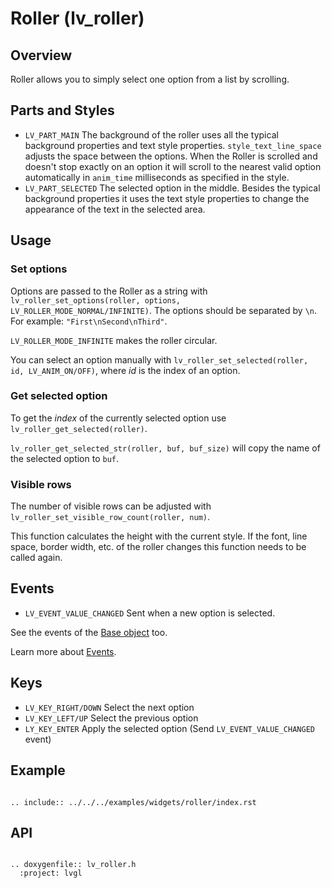 # Roller (lv_roller)

## Overview

Roller allows you to simply select one option from a list by scrolling.

## Parts and Styles
- `LV_PART_MAIN` The background of the roller uses all the typical background properties and text style properties. `style_text_line_space` adjusts the space between the options.
When the Roller is scrolled and doesn't stop exactly on an option it will scroll to the nearest valid option automatically in `anim_time` milliseconds as specified in the style.
- `LV_PART_SELECTED` The selected option in the middle. Besides the typical background properties it uses the text style properties to change the appearance of the text in the selected area.

## Usage

### Set options
Options are passed to the Roller as a string with `lv_roller_set_options(roller, options, LV_ROLLER_MODE_NORMAL/INFINITE)`. The options should be separated by `\n`. For example: `"First\nSecond\nThird"`.

`LV_ROLLER_MODE_INFINITE` makes the roller circular.

You can select an option manually with `lv_roller_set_selected(roller, id, LV_ANIM_ON/OFF)`, where *id* is the index of an option.

### Get selected option
To get the *index* of the currently selected option use `lv_roller_get_selected(roller)`.

`lv_roller_get_selected_str(roller, buf, buf_size)` will copy the name of the selected option to `buf`.

### Visible rows
The number of visible rows can be adjusted with `lv_roller_set_visible_row_count(roller, num)`.

This function calculates the height with the current style. If the font, line space, border width, etc. of the roller changes this function needs to be called again.

## Events
- `LV_EVENT_VALUE_CHANGED` Sent when a new option is selected.

See the events of the [Base object](/widgets/obj) too.

Learn more about [Events](/overview/event).

## Keys
- `LV_KEY_RIGHT/DOWN` Select the next option
- `LV_KEY_LEFT/UP` Select the previous option
- `LY_KEY_ENTER` Apply the selected option (Send `LV_EVENT_VALUE_CHANGED` event)

## Example

```eval_rst

.. include:: ../../../examples/widgets/roller/index.rst

```

## API

```eval_rst

.. doxygenfile:: lv_roller.h
  :project: lvgl

```

